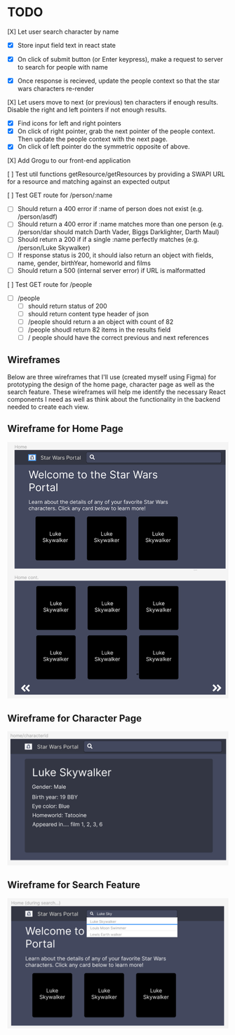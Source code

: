 # TODO
[X] Let user search character by name
- [X] Store input field text in react state
- [X] On click of submit button (or Enter keypress), make a request to server to search for people with name
- [X] Once response is recieved, update the people context so that the star wars characters re-render


[X] Let users move to next (or previous) ten characters if enough results. Disable the right and left pointers if not enough results. 
- [X] Find icons for left and right pointers
- [X] On click of right pointer, grab the next pointer of the people context. Then update the people context with the next page.
- [X] On click of left pointer do the symmetric opposite of above.

[X] Add Grogu to our front-end application

[ ] Test util functions getResource/getResources by providing a SWAPI URL for a resource and matching against an expected output

[ ] Test GET route for /person/:name
- [ ] Should return a 400 error if :name of person does not exist (e.g. /person/asdf)
- [ ] Should return a 400 error if :name matches more than one person (e.g. /person/dar should match Darth Vader, Biggs Darklighter, Darth Maul)
- [ ] Should return a 200 if if a single :name perfectly matches (e.g. /person/Luke Skywalker)
- [ ] If response status is 200, it should ialso return an object with fields, name, gender, birthYear, homeworld and films
- [ ] Should return a 500 (internal server error) if URL is malformatted

[ ] Test GET route for /people
- [ ] /people 
    - [ ] should return status of 200 
    - [ ] should return content type header of json
    - [ ] /people should return a an object with count of 82
    - [ ] /people shoudl return 82 items in the results field
    - [ ] / people should have the correct previous and next references

## Wireframes
Below are three wireframes that I'll use (created myself using Figma) for prototyping the design of the home page, character page as well as the search feature. These wireframes will help me identify the necessary React components I need as well as think about the functionality in the backend needed to create each view.

## Wireframe for Home Page
![Wireframe for home page](./readme-assets/wireframe-home-page.png)

## Wireframe for Character Page
![Wireframe for character page](./readme-assets/wireframe-character-page.png)

## Wireframe for Search Feature
![Wireframe for search feature](./readme-assets/wireframe-search-feature.png)